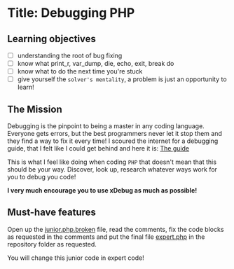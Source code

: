 # Title: Debugging PHP

## Learning objectives
- [ ] understanding the root of bug fixing
- [ ] know what print_r, var_dump, die, echo, exit, break do
- [ ] know what to do the next time you're stuck
- [ ] give yourself the `solver's mentality`, a problem is just an opportunity to learn!

## The Mission
Debugging is the pinpoint to being a master in any coding language.  
Everyone gets errors, but the best programmers never let it stop them and they find a way to fix it every time!
I scoured the internet for a debugging guide, that I felt like I could get behind and here it is: [The guide](https://rollbar.com/guides/how-to-debug-php/)

This is what I feel like doing when coding `PHP` that doesn't mean that this should be your way. Discover, look up, research whatever ways work for you to debug you code!

**I very much encourage you to use xDebug as much as possible!**

## Must-have features
Open up the [junior.php.broken](resources/junior.php.broken) file, read the comments, fix the code blocks as requested in the comments
and put the final file [expert.php](resources/expert.php) in the repository folder as requested.

You will change this junior code in expert code!
